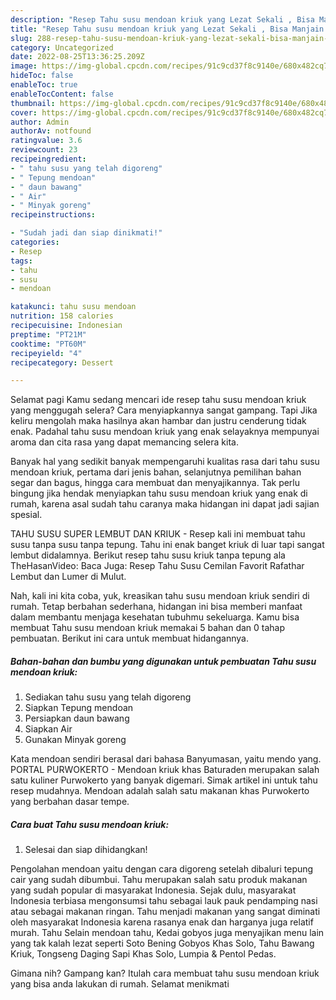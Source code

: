 ```yaml
---
description: "Resep Tahu susu mendoan kriuk yang Lezat Sekali , Bisa Manjain Lidah"
title: "Resep Tahu susu mendoan kriuk yang Lezat Sekali , Bisa Manjain Lidah"
slug: 288-resep-tahu-susu-mendoan-kriuk-yang-lezat-sekali-bisa-manjain-lidah
category: Uncategorized
date: 2022-08-25T13:36:25.209Z
image: https://img-global.cpcdn.com/recipes/91c9cd37f8c9140e/680x482cq70/tahu-susu-mendoan-kriuk-foto-resep-utama.jpg
hideToc: false
enableToc: true
enableTocContent: false
thumbnail: https://img-global.cpcdn.com/recipes/91c9cd37f8c9140e/680x482cq70/tahu-susu-mendoan-kriuk-foto-resep-utama.jpg
cover: https://img-global.cpcdn.com/recipes/91c9cd37f8c9140e/680x482cq70/tahu-susu-mendoan-kriuk-foto-resep-utama.jpg
author: Admin
authorAv: notfound
ratingvalue: 3.6
reviewcount: 23
recipeingredient:
- " tahu susu yang telah digoreng"
- " Tepung mendoan"
- " daun bawang"
- " Air"
- " Minyak goreng"
recipeinstructions:

- "Sudah jadi dan siap dinikmati!"
categories:
- Resep
tags:
- tahu
- susu
- mendoan

katakunci: tahu susu mendoan 
nutrition: 158 calories
recipecuisine: Indonesian
preptime: "PT21M"
cooktime: "PT60M"
recipeyield: "4"
recipecategory: Dessert

---
```



Selamat pagi Kamu sedang mencari ide resep tahu susu mendoan kriuk yang menggugah selera? Cara menyiapkannya sangat gampang. Tapi Jika keliru mengolah maka hasilnya akan hambar dan justru cenderung tidak enak. Padahal tahu susu mendoan kriuk yang enak selayaknya mempunyai aroma dan cita rasa yang dapat memancing selera kita.


Banyak hal yang sedikit banyak mempengaruhi kualitas rasa dari tahu susu mendoan kriuk, pertama dari jenis bahan, selanjutnya pemilihan bahan segar dan bagus, hingga cara membuat dan menyajikannya. Tak perlu bingung jika hendak menyiapkan tahu susu mendoan kriuk yang enak di rumah, karena asal sudah tahu caranya maka hidangan ini dapat jadi sajian spesial.

TAHU SUSU SUPER LEMBUT DAN KRIUK - Resep kali ini membuat tahu susu tanpa susu tanpa tepung. Tahu ini enak banget kriuk di luar tapi sangat lembut didalamnya. Berikut resep tahu susu kriuk tanpa tepung ala TheHasanVideo: Baca Juga: Resep Tahu Susu Cemilan Favorit Rafathar Lembut dan Lumer di Mulut.


Nah, kali ini kita coba, yuk, kreasikan tahu susu mendoan kriuk sendiri di rumah. Tetap berbahan sederhana, hidangan ini bisa memberi manfaat dalam membantu menjaga kesehatan tubuhmu sekeluarga. Kamu bisa membuat Tahu susu mendoan kriuk memakai 5 bahan dan 0 tahap pembuatan. Berikut ini cara untuk membuat hidangannya.

<!--inarticleads1-->

##### Bahan-bahan dan bumbu yang digunakan untuk pembuatan Tahu susu mendoan kriuk:

1. Sediakan  tahu susu yang telah digoreng
1. Siapkan  Tepung mendoan
1. Persiapkan  daun bawang
1. Siapkan  Air
1. Gunakan  Minyak goreng


Kata mendoan sendiri berasal dari bahasa Banyumasan, yaitu mendo yang. PORTAL PURWOKERTO - Mendoan kriuk khas Baturaden merupakan salah satu kuliner Purwokerto yang banyak digemari. Simak artikel ini untuk tahu resep mudahnya. Mendoan adalah salah satu makanan khas Purwokerto yang berbahan dasar tempe. 

<!--inarticleads2-->

##### Cara buat Tahu susu mendoan kriuk:


1. Selesai dan siap dihidangkan!

Pengolahan mendoan yaitu dengan cara digoreng setelah dibaluri tepung cair yang sudah dibumbui. Tahu merupakan salah satu produk makanan yang sudah popular di masyarakat Indonesia. Sejak dulu, masyarakat Indonesia terbiasa mengonsumsi tahu sebagai lauk pauk pendamping nasi atau sebagai makanan ringan. Tahu menjadi makanan yang sangat diminati oleh masyarakat Indonesia karena rasanya enak dan harganya juga relatif murah. Tahu Selain mendoan tahu, Kedai gobyos juga menyajikan menu lain yang tak kalah lezat seperti Soto Bening Gobyos Khas Solo, Tahu Bawang Kriuk, Tongseng Daging Sapi Khas Solo, Lumpia &amp; Pentol Pedas. 

Gimana nih? Gampang kan? Itulah cara membuat tahu susu mendoan kriuk yang bisa anda lakukan di rumah. Selamat menikmati
